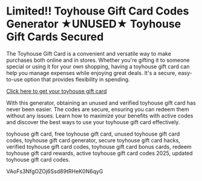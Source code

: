 # Limited!! Toyhouse Gift Card Codes Generator ★UNUSED★ Toyhouse Gift Cards Secured

The Toyhouse Gift Card is a convenient and versatile way to make purchases both online and in stores. Whether you're gifting it to someone special or using it for your own shopping, having a toyhouse gift card can help you manage expenses while enjoying great deals. It's a secure, easy-to-use option that provides flexibility in spending.

[Click here to get your toyhouse gift card](https://pollosgifts.com/toyhouse/)

With this generator, obtaining an unused and verified toyhouse gift card has never been easier. The codes are secure, ensuring you can redeem them without any issues. Learn how to maximize your benefits with active codes and discover the best ways to use your toyhouse gift card effectively.

toyhouse gift card, free toyhouse gift card, unused toyhouse gift card codes, toyhouse gift card generator, secure toyhouse gift card hacks, verified toyhouse gift card codes, toyhouse gift card bonus cards, redeem toyhouse gift card rewards, active toyhouse gift card codes 2025, updated toyhouse gift card codes.

VAoFs3NfgOZOj6Ssd89tRHeK0N6qyG
